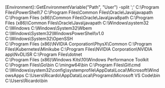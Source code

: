  [Environment]::GetEnvironmentVariable("Path", "User") -split ';'
C:\Program Files\PowerShell\7
C:\Program Files\Common Files\Oracle\Java\javapath
C:\Program Files (x86)\Common Files\Oracle\Java\java8path
C:\Program Files (x86)\Common Files\Oracle\Java\javapath
C:\Windows\system32
C:\Windows
C:\Windows\System32\Wbem
C:\Windows\System32\WindowsPowerShell\v1.0\
C:\Windows\System32\OpenSSH\
C:\Program Files (x86)\NVIDIA Corporation\PhysX\Common
C:\Program Files\Kubernetes\Minikube
C:\Program Files\NVIDIA Corporation\NVIDIA app\NvDLISR
C:\Program Files\dotnet\
C:\Program Files (x86)\Windows Kits\10\Windows Performance Toolkit\
C:\Program Files\Go\bin
C:\mingw64\bin
C:\Program Files\Git\cmd
C:\Windows\system32\config\systemprofile\AppData\Local\Microsoft\WindowsApps
C:\Users\Ricardo\AppData\Local\Programs\Microsoft VS Code\bin
C:\Users\Ricardo\bin
